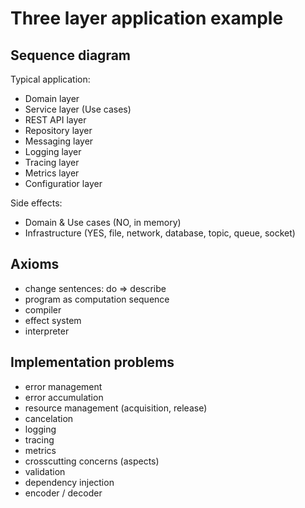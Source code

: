 # Three layer application example

## Sequence diagram

Typical application:
- Domain layer
- Service layer (Use cases)
- REST API layer
- Repository layer
- Messaging layer
- Logging layer
- Tracing layer
- Metrics layer
- Configuratior layer

Side effects:
- Domain & Use cases (NO, in memory)
- Infrastructure (YES, file, network, database, topic, queue, socket)

## Axioms
- change sentences: do => describe
- program as computation sequence
- compiler
- effect system
- interpreter

## Implementation problems
- error management
- error accumulation
- resource management (acquisition, release)
- cancelation
- logging
- tracing
- metrics
- crosscutting concerns (aspects)
- validation
- dependency injection
- encoder / decoder
